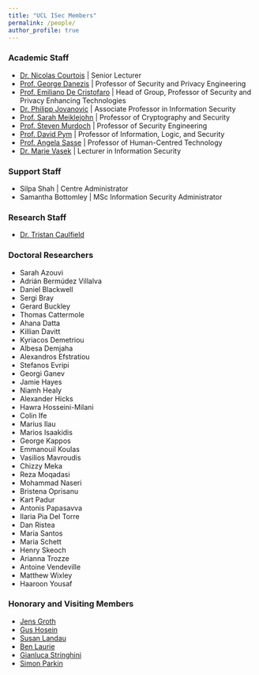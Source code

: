 ```yaml
---
title: "UCL ISec Members"
permalink: /people/
author_profile: true
---
```


### Academic Staff

- [Dr. Nicolas Courtois](http://www.cs.ucl.ac.uk/staff/N.Courtois/) \| Senior Lecturer
- [Prof. George Danezis](http://www0.cs.ucl.ac.uk/staff/G.Danezis/) \| Professor of Security and Privacy Engineering
- [Prof. Emiliano De Cristofaro](https://emilianodc.com/) \| Head of Group, Professor of Security and Privacy Enhancing Technologies
- [Dr. Philipp Jovanovic](https://philipp.jovanovic.io/) \| Associate Professor in Information Security
- [Prof. Sarah Meiklejohn](https://philipp.jovanovic.io/) \| Professor of Cryptography and Security
- [Prof. Steven Murdoch](http://www0.cs.ucl.ac.uk/staff/s.murdoch/) \| Professor of Security Engineering
- [Prof. David Pym](http://www0.cs.ucl.ac.uk/staff/D.Pym/) \| Professor of Information, Logic, and Security
- [Prof. Angela Sasse](http://sec.cs.ucl.ac.uk/people/m_angela_sasse/) \| Professor of Human-Centred Technology
- [Dr. Marie Vasek](https://mvasek.com/index.html) \| Lecturer in Information Security

### Support Staff
- Silpa Shah \| Centre Administrator
- Samantha Bottomley \| MSc Information Security Administrator 

### Research Staff

- [Dr. Tristan Caulfield](https://www.tristancaulfield.com/)

### Doctoral Researchers

- Sarah Azouvi
- Adrián Bermúdez Villalva
- Daniel Blackwell
- Sergi Bray
- Gerard Buckley
- Thomas Cattermole
- Ahana Datta
- Killian Davitt
- Kyriacos Demetriou
- Albesa Demjaha
- Alexandros Efstratiou
- Stefanos Evripi
- Georgi Ganev
- Jamie Hayes
- Niamh Healy
- Alexander Hicks
- Hawra Hosseini-Milani
- Colin Ife
- Marius Ilau
- Marios Isaakidis
- George Kappos
- Emmanouil Koulas
- Vasilios Mavroudis
- Chizzy Meka
- Reza Moqadasi
- Mohammad Naseri
- Bristena Oprisanu
- Kart Padur
- Antonis Papasavva
- Ilaria Pia Del Torre
- Dan Ristea
- Maria Santos
- Maria Schett
- Henry Skeoch
- Arianna Trozze
- Antoine Vendeville
- Matthew Wixley
- Haaroon Yousaf

### Honorary and Visiting Members
- [Jens Groth](http://www.cs.ucl.ac.uk/staff/J.Groth/)
- [Gus Hosein](https://privacyinternational.org/people/95/gus-hosein)
- [Susan Landau](https://privacyink.org/)
- [Ben Laurie](https://en.wikipedia.org/wiki/Ben_Laurie)
- [Gianluca Stringhini](https://seclab.bu.edu/people/gianluca/)
- [Simon Parkin](http://sec.cs.ucl.ac.uk/people/simon_parkin/)